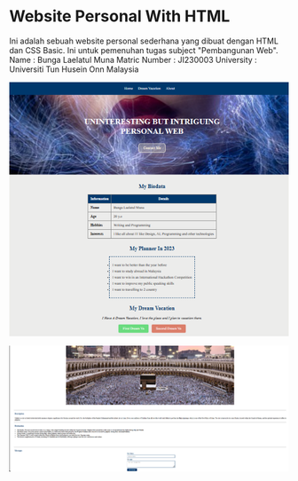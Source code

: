 # Website Personal With HTML
Ini adalah sebuah website personal sederhana yang dibuat dengan HTML dan CSS Basic. Ini untuk pemenuhan tugas subject  "Pembangunan Web".
Name : Bunga Laelatul Muna
Matric Number : JI230003
University : Universiti Tun Husein Onn Malaysia

![Foto biodata page](biodata.png)

![Foto place1 page](place1.png)

